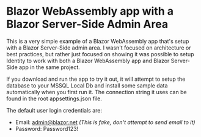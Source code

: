 # Blazor WebAssembly app with a Blazor Server-Side Admin Area
This is a very simple example of a Blazor WebAssembly app that's setup with a Blazor Server-Side admin area. I wasn't focused on architecture or best practices, but rather just focused on showing it was possible to setup Identity to work with both a Blazor WebAssembly app and Blazor Server-Side app in the same project.

If you download and run the app to try it out, it will attempt to setup the database to your MSSQL Local Db and install some sample data automatically when you first run it. The connection string it uses can be found in the root appsettings.json file.

The default user login credentials are:
* Email: admin@blazor.net *(This is fake, don't attempt to send email to it)*
* Password: Password123!
